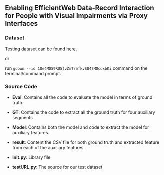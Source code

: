 
## Enabling EfficientWeb Data-Record Interaction for People with Visual Impairments via Proxy Interfaces

### Dataset

Testing dataset can be found [here.](https://drive.google.com/drive/folders/1Oe4MD59RU5fvZmTrmfkvS847MOcdxbKi?usp=sharing)

or

run  `gdown --id 1Oe4MD59RU5fvZmTrmfkvS847MOcdxbKi` command on the terminal/command prompt.

### Source Code

* **Eval**: Contains all the code to evaluate the model in terms of ground truth.

* **GT**: Contains the code to extract all the ground truth for four auxiliary segments.

* **Model**: Contains both the model and code to extract the model for auxiliary features.

* **result**: Content the CSV file for both ground truth and extracted feature from each of the auxiliary features.

* **init.py**: Library file

*  **testURL.py**: The source for our test dataset
